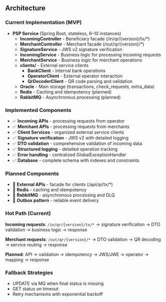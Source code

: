## Architecture

### Current Implementation (MVP)

- **PSP Service** (Spring Boot, stateless, 6–10 instances)
  - **IncomingController** - Beneficiary facade (/in/qr/{version}/tx/*)
  - **MerchantController** - Merchant facade (/out/qr/{version}/*)
  - **SignatureService** - JWS v2 signature verification
  - **IncomingService** - Business logic for processing incoming requests
  - **MerchantService** - Business logic for merchant operations
  - **clients/** - External service clients
    - **BankClient** - Internal bank operations
    - **OperatorClient** - External operator interaction
    - **QrDecoderClient** - QR code parsing and validation
  - **Oracle** - Main storage (transactions, check_requests, extra_data)
  - **Redis** - Caching and idempotency (planned)
  - **RabbitMQ** - Asynchronous processing (planned)

### Implemented Components

- ✅ **Incoming APIs** - processing requests from operator
- ✅ **Merchant APIs** - processing requests from merchants
- ✅ **Client Services** - organized external service clients
- ✅ **Signature verification** - JWS v2 with detailed logging
- ✅ **DTO validation** - comprehensive validation of incoming data
- ✅ **Structured logging** - detailed operation tracking
- ✅ **Error handling** - centralized GlobalExceptionHandler
- ✅ **Database** - complete schema with indexes and constraints

### Planned Components

- 🔄 **External APIs** - facade for clients (/api/qr/tx/*)
- 🔄 **Redis** - caching and idempotency
- 🔄 **RabbitMQ** - asynchronous processing and DLQ
- 🔄 **Outbox pattern** - reliable event delivery

### Hot Path (Current)

**Incoming requests**: `/in/qr/{version}/tx/*` → signature verification → DTO validation → business logic → response

**Merchant requests**: `/out/qr/{version}/*` → DTO validation → QR decoding → service routing → response

**Planned**: API → validation → idempotency → JWS/JWE → operator → mapping → response

### Fallback Strategies

- UPDATE via MQ when final status is missing
- GET status on timeout
- Retry mechanisms with exponential backoff


